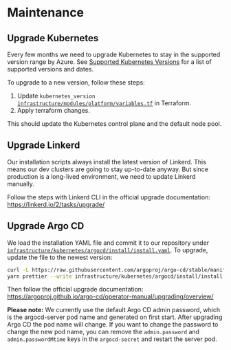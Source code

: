 # Maintenance

## Upgrade Kubernetes

Every few months we need to upgrade Kubernetes to stay in the supported version range by Azure. See [Supported Kubernetes Versions](https://docs.microsoft.com/en-us/azure/aks/supported-kubernetes-versions) for a list of supported versions and dates.

To upgrade to a new version, follow these steps:

1. Update `kubernetes_version` [`infrastructure/modules/platform/variables.tf`](../infrastructure/modules/platform/variables.tf) in Terraform.
1. Apply terraform changes.

This should update the Kubernetes control plane and the default node pool.

## Upgrade Linkerd

Our installation scripts always install the latest version of Linkerd. This means our dev clusters are going to stay up-to-date anyway. But since production is a long-lived environment, we need to update Linkerd manually.

Follow the steps with Linkerd CLI in the official upgrade documentation: https://linkerd.io/2/tasks/upgrade/

## Upgrade Argo CD

We load the installation YAML file and commit it to our repository under [`infrastructure/kubernetes/argocd/install/install.yaml`](../infrastructure/kubernetes/argocd/install/install.yaml). To upgrade, update the file to the newest version:

```sh
curl -L https://raw.githubusercontent.com/argoproj/argo-cd/stable/manifests/install.yaml >infrastructure/kubernetes/argocd/install/install.yaml
yarn prettier --write infrastructure/kubernetes/argocd/install/install.yaml
```

Then follow the official upgrade documentation: https://argoproj.github.io/argo-cd/operator-manual/upgrading/overview/

**Please note:** We currently use the default Argo CD admin password, which is the argocd-server pod name and generated on first start. After upgrading Argo CD the pod name will change. If you want to change the password to change the new pod name, you can remove the `admin.password` and `admin.passwordMtime` keys in the `argocd-secret` and restart the server pod.
